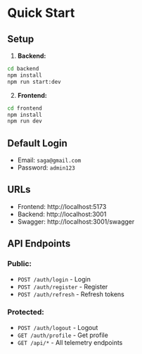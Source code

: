 # Quick Start

## Setup

1. **Backend:**
```bash
cd backend
npm install
npm run start:dev
```


2. **Frontend:**
```bash
cd frontend
npm install
npm run dev
```

## Default Login
- Email: `saga@gmail.com`
- Password: `admin123`

## URLs
- Frontend: http://localhost:5173
- Backend: http://localhost:3001
- Swagger: http://localhost:3001/swagger


## API Endpoints

### Public:
- `POST /auth/login` - Login
- `POST /auth/register` - Register
- `POST /auth/refresh` - Refresh tokens

### Protected:
- `POST /auth/logout` - Logout
- `GET /auth/profile` - Get profile
- `GET /api/*` - All telemetry endpoints
